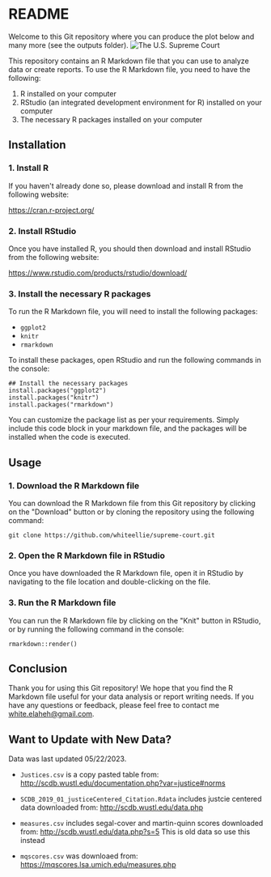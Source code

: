 # README

Welcome to this Git repository where you can produce the plot below and many more (see the outputs folder).
![The U.S. Supreme Court](https://github.com/whiteellie/supreme-court/blob/master/outputs/mean_mq_scores.png)


This repository contains an R Markdown file that you can use to analyze data or create reports. To use the R Markdown file, you need to have the following:

1. R installed on your computer
2. RStudio (an integrated development environment for R) installed on your computer
3. The necessary R packages installed on your computer

## Installation

### 1. Install R

If you haven't already done so, please download and install R from the following website:

https://cran.r-project.org/

### 2. Install RStudio

Once you have installed R, you should then download and install RStudio from the following website:

https://www.rstudio.com/products/rstudio/download/

### 3. Install the necessary R packages

To run the R Markdown file, you will need to install the following packages:

- `ggplot2`
- `knitr`
- `rmarkdown`

To install these packages, open RStudio and run the following commands in the console:

```
## Install the necessary packages
install.packages("ggplot2")
install.packages("knitr")
install.packages("rmarkdown")
``` 

You can customize the package list as per your requirements. Simply include this code block in your markdown file, and the packages will be installed when the code is executed.

## Usage

### 1. Download the R Markdown file

You can download the R Markdown file from this Git repository by clicking on the "Download" button or by cloning the repository using the following command:

```
git clone https://github.com/whiteellie/supreme-court.git
``` 

### 2. Open the R Markdown file in RStudio

Once you have downloaded the R Markdown file, open it in RStudio by navigating to the file location and double-clicking on the file.

### 3. Run the R Markdown file

You can run the R Markdown file by clicking on the "Knit" button in RStudio, or by running the following command in the console:

```
rmarkdown::render()
```

## Conclusion

Thank you for using this Git repository! We hope that you find the R Markdown file useful for your data analysis or report writing needs. If you have any questions or feedback, please feel free to contact me white.elaheh@gmail.com.


## Want to Update with New Data?

Data was last updated 05/22/2023.

* `Justices.csv` is a copy pasted table from: http://scdb.wustl.edu/documentation.php?var=justice#norms

* `SCDB_2019_01_justiceCentered_Citation.Rdata` includes justcie centered data downloaded from: http://scdb.wustl.edu/data.php

* `measures.csv` includes segal-cover and martin-quinn scores downloaded from: http://scdb.wustl.edu/data.php?s=5
This is old data so use this instead 

* `mqscores.csv` was downloaed from: https://mqscores.lsa.umich.edu/measures.php
